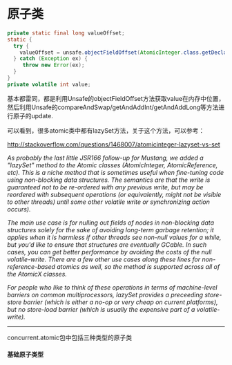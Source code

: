 # 原子类

```java
private static final long valueOffset;
static { 
  try {  
    valueOffset = unsafe.objectFieldOffset(AtomicInteger.class.getDeclaredField("value"));
  } catch (Exception ex) { 
     throw new Error(ex); 
  }
}
private volatile int value;

```

基本都雷同，都是利用Unsafe的objectFieldOffset方法获取value在内存中位置，然后利用Unsafe的compareAndSwap/getAndAddInt/getAndAddLong等方法进行原子的update.

可以看到，很多atomic类中都有lazySet方法，关于这个方法，可以参考：

http://stackoverflow.com/questions/1468007/atomicinteger-lazyset-vs-set

_As probably the last little JSR166 follow-up for Mustang, we added a "lazySet" method to the Atomic classes \(AtomicInteger, AtomicReference, etc\). This is a niche method that is sometimes useful when fine-tuning code using non-blocking data structures. The semantics are that the write is guaranteed not to be re-ordered with any previous write, but may be reordered with subsequent operations \(or equivalently, might not be visible to other threads\) until some other volatile write or synchronizing action occurs\)._

_The main use case is for nulling out fields of nodes in non-blocking data structures solely for the sake of avoiding long-term garbage retention; it applies when it is harmless if other threads see non-null values for a while, but you'd like to ensure that structures are eventually GCable. In such cases, you can get better performance by avoiding the costs of the null volatile-write. There are a few other use cases along these lines for non-reference-based atomics as well, so the method is supported across all of the AtomicX classes._

_For people who like to think of these operations in terms of machine-level barriers on common multiprocessors, lazySet provides a preceeding store-store barrier \(which is either a no-op or very cheap on current platforms\), but no store-load barrier \(which is usually the expensive part of a volatile-write\)._

---
concurrent.atomic包中包括三种类型的原子类
#### 基础原子类型
















